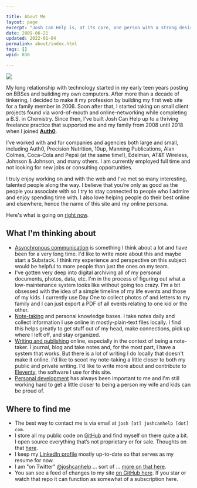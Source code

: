 ```yaml
---

title: About Me
layout: page
excerpt: "Josh Can Help is, at its core, one person with a strong desire to help people understand the web and what it can do for them, regardless of their goal."
date: 2009-06-21
updated: 2022-01-04
permalink: about/index.html
tags: []
wpid: 838

---
```


<img src="https://secure.gravatar.com/avatar/ae098a33ae2acd0fd647f48749f8630c?size=300" class="alignright">

My long relationship with technology started in my early teen years posting on BBSes and building my own computers. After more than a decade of tinkering, I decided to make it my profession by building my first web site for a family member in 2006. Soon after that, I started taking on small client projects found via word-of-mouth and online-networking while completing a B.S. in Chemistry. Since then, I’ve built Josh Can Help up to a thriving freelance practice that supported me and my family from 2008 until 2018 when I joined **[Auth0](https://auth0.com/blog/authors/josh-cunningham/)**.

I’ve worked with and for companies and agencies both large and small, including Auth0, Precision Nutrition, 10up, Manning Publications, Alan Colmes, Coca-Cola and Pepsi (at the same time!), Edelman, AT&T Wireless, Johnson & Johnson, and many others. I am currently employed full time and not looking for new jobs or consulting opportunities.

I truly enjoy working on and with the web and I’ve met so many interesting, talented people along the way. I believe that you’re only as good as the people you associate with so I try to stay connected to people who I admire and enjoy spending time with. I also love helping people do their best online and elsewhere, hence the name of this site and my online persona.

Here's what is going on [right now](/now/).

## What I'm thinking about

- [Asynchronous communication](/asynchronous-communication/) is something I think about a lot and have been for a very long time. I'd like to write more about this and maybe start a Substack. I think my experience and perspective on this subject would be helpful to more people than just the ones on my team.
- I've gotten very deep into digital archiving all of my personal documents, photos, data, etc. I'm in the process of figuring out what a low-maintenance system looks like without going too crazy. I'm a bit obsessed with the idea of a simple timeline of my life events and those of my kids. I currently use Day One to collect photos of and letters to my family and I can just export a PDF of all events relating to one kid or the other.
- [Note-taking](/notes/) and personal knowledge bases. I take notes daily and collect information I use online in mostly-plain-text files locally. I find this helps greatly to get stuff out of my head, make connections, pick up where I left off, and stay organized.
- [Writing and publishing](/tag/writing-publishing/) online, especially in the context of being a note-taker. I journal, blog and take notes and, for the most part, I have a system that works. But there is a lot of writing I do locally that doesn't make it online. I'd like to scoot my note-taking a little closer to both my public and private writing. I'd like to write more about and contribute to [Eleventy](/tag/eleventy/), the software I use for this site.
- [Personal development](/tag/personal-development/) has always been important to me and I'm still working hard to get a little closer to being a person my wife and kids can be proud of.

## Where to find me

- The best way to contact me is via email at `josh [at] joshcanhelp [dot] com`.
- I store all my public code on [GitHub](https://github.com/joshcanhelp) and find myself on there quite a bit. I open source everything that’s not proprietary or for sale. Thoughts on that [here](/open-source-sale/).
- I keep my [LinkedIn profile](https://www.linkedin.com/in/joshcanhelp) mostly up-to-date so that serves as my resume for now.
- I am "on Twitter" [@joshcanhelp](https://twitter.com/joshcanhelp) ... sort of ... [more on that here](/tag/twitter/).
- You san see a feed of changes to my site [on GitHub here](https://github.com/joshcanhelp/josh-to-11/commits/master). If you star or watch that repo it can function as somewhat of a subscription here.